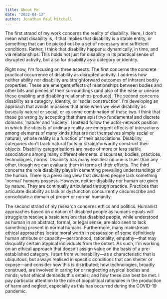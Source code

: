 ```yaml
---
title: About Me
date: "2022-04-12"
author: Jonathan Paul Mitchell
---
```

The first strand of my work concerns the reality of disability. Here, I don't mean what disability is, if that implies that disability is a stable entity, or something that can be picked out by a set of necessary and sufficient conditions. Rather, I think that disability happens: dynamically, in time, and via relationships. This holds not just for disability in its practical sense of disrupted activity, but also for disability as a category or identity.

Right now, I'm focusing on three aspects. The first concerns the concrete practical occurrence of disability as disrupted activity. I address how neither ability nor disability are straighforward outcomes of inherent bodily properties. These are emergent effects of relationships between bodies and other bits and pieces of their surroundings (and also of the ease or unease these enabling and disabling relationships produce). The second concerns disability as a category, identity, or 'social construction'. I'm developing an approach that avoids impasses that arise when we view disability as basically natural or social, or as some combination of these two. I think that these go wrong by accepting that there exist two fundamental and discrete domains, 'nature' and 'society'. I instead follow the actor-network position in which the objects of ordinary reality are emergent effects of interactions among elements of many kinds (that are not themselves simply social or natural), whose reality is a function of their associations. Disability categories don't track natural facts or straighforwardly construct their objects. Disability categorisations are made of more or less stable associations among many different elements: discourses, bodies, practices, technologies, norms. Disability has many realities: no one is truer than any other, though we can evaluate them in terms of their effects. The third concerns the role disability plays in cementing prevailing understandings of the human. There is a prevailing view that disabled people lack something 'normal' humans possess. However, neither disability nor human are given by nature. They are continually articulated through practice. Practices that articulate disability as lack or dysfunction concurrently circumscribe and consolidate a domain of proper or normal humanity.

The second strand of my research concerns ethics and politics. Humanist approaches based on a notion of disabled people as humans equals will struggle to resolve a basic tension: that disabled people, while understood as human in an abstract, formal, or legal sense, are also seen to lack something present in normal humans. Furthermore, many mainstream ethical approaches locate moral worth in possession of some definitively human attribute or capacity—personhood, rationality, empathy—that may disqualify certain atypical individuals from the outset. As such, I'm working on an ethical approach that doesn't assign value on the basis of a pre-established category. I start from vulnerability—as a characteristic that is ubiquitous, but always realised in specific conditions that can shelter or expose—and consider how this is distributed; how technologies, broadly construed, are involved in caring for or neglecting atypical bodies and minds; what ethical demands this entails; and how these can best be met. I pay particular attention to the role of biopolitical rationales in the production of harm and neglect, especially as this has occurred during the COVID-19 pandemic.

